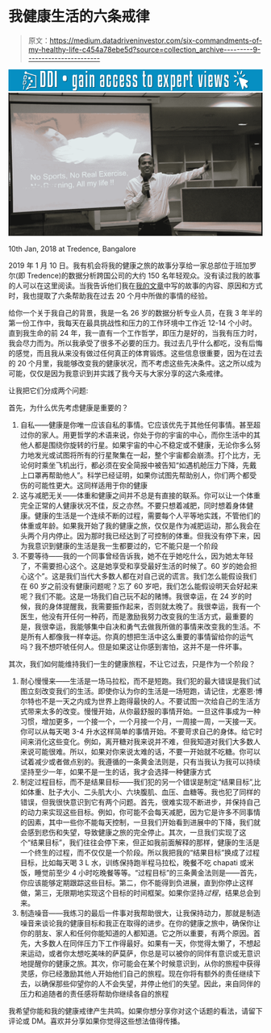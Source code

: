 # 我健康生活的六条戒律

> 原文：<https://medium.datadriveninvestor.com/six-commandments-of-my-healthy-life-c454a78ebe5d?source=collection_archive---------9----------------------->

[![](img/e5916458812212e7ae0f49b7656d4a6d.png)](http://www.track.datadriveninvestor.com/1B9E)![](img/22f2462f6873bc992d8d08cb5a2fd3a5.png)

10th Jan, 2018 at Tredence, Bangalore

2019 年 1 月 10 日。我有机会将我的健康之旅的故事分享给一家总部位于班加罗尔(即 Tredence)的数据分析跨国公司的大约 150 名年轻观众。没有读过我的故事的人可以在这里阅读。当我告诉他们我在[我的文章](https://medium.com/@nimit.agrwal/i-had-to-do-it-and-i-did-it-b7aaef71640)中写的故事的内容、原因和方式时，我也提取了六条帮助我在过去 20 个月中所做的事情的经验。

给你一个关于我自己的背景，我是一名 26 岁的数据分析专业人员，在我 3 年半的第一份工作中，我每天在最具挑战性和压力的工作环境中工作近 12-14 个小时。直到我生命的前 24 年，我一直有一个工作哲学，即压力是好的，当我有压力时，我会尽力而为。所以我承受了很多不必要的压力。我过去几乎什么都吃，没有后悔的感觉，而且我从来没有做过任何真正的体育锻炼。这些信息很重要，因为在过去的 20 个月里，我能够改变我的健康状况，而不考虑这些先决条件。这之所以成为可能，仅仅是因为我意识到并实践了我今天与大家分享的这六条戒律。

让我把它们分成两个问题:

首先，为什么优先考虑健康是重要的？

1.  自私——健康是你唯一应该自私的事情。它应该优先于其他任何事情。甚至超过你的家人。用更哲学的术语来说，你处于你的宇宙的中心，而你生活中的其他人都是围绕你旋转的行星。如果宇宙的中心不稳定或不健康，无论你多么努力地发光或试图将所有的行星聚集在一起，整个宇宙都会崩溃。打个比方，无论何时乘坐飞机出行，都必须在安全简报中被告知“如遇机舱压力下降，先戴上口罩再帮助他人”。科学已经证明，如果你试图先帮助别人，你们两个都受伤的可能性更大。这同样适用于你的健康
2.  这与减肥无关——体重和健康之间并不总是有直接的联系。你可以让一个体重完全正常的人健康状况不佳，反之亦然。不要只想着减肥，同时想着身体健康。健康的生活是一个连续不断的过程，需要每个人平等地实践，不管他们的体重或年龄。如果我开始了我的健康之旅，仅仅是作为减肥运动，那么我会在头两个月内停止。因为那时我已经达到了可控制的体重。但我没有停下来，因为我意识到健康的生活是我一生都要过的，它不能只是一个阶段
3.  不要等待——我的一个同事曾经告诉我，她不在乎她吃什么，因为她太年轻了，不需要担心这个。这是她享受和享受最好生活的时候了。60 岁的她会担心这个”。这是我们当代大多数人都在对自己说的谎言。我们怎么能假设我们在 60 岁之前没有健康问题呢？忘了 60 岁吧，我们怎么能假设明天会好起来呢？我们不能。这是一场我们自己玩不起的赌博。我很幸运，在 24 岁的时候，我的身体提醒我，我需要振作起来，否则就太晚了。我很幸运，我有一个医生，他没有开任何一种药，而是激励我努力改变我的生活方式，最重要的是，我很幸运，我能够集中自决和勇气去做我所做的事情来改变我的生活。不是所有人都像我一样幸运。你真的想把生活中这么重要的事情留给你的运气吗？我不想吓唬任何人。但是如果这让你感到害怕，这并不是一件坏事。

其次，我们如何能维持我们一生的健康旅程，不让它过去，只是作为一个阶段？

1.  耐心慢慢来——生活是一场马拉松，而不是短跑。我们犯的最大错误是我们试图立刻改变我们的生活。即使你认为你的生活是一场短跑，请记住，尤塞恩·博尔特也不是一天之内成为世界上跑得最快的人。不要试图一次给自己的生活方式带来太多的改变。慢慢开始，从你最舒服的事情开始。一旦这件事成为一种习惯，增加更多，一个接一个，一个月接一个月，一周接一周，一天接一天。你可以从每天喝 3-4 升水这样简单的事情开始。不要苛求自己的身体。给它时间来消化这些变化。例如，离开糖对我来说并不难，但我知道对我们大多数人来说可能很难。所以，如果对你来说太难的话，不要一开始就不吃糖。你可以试着减少或者做点别的。我遵循的一条黄金法则是，只有当我认为我可以持续坚持至少一年，如果不是一生的话，我才会选择一种健康方式
2.  制定过程目标，而不是结果目标——我们犯的另一个错误是制定“结果目标”,比如体重、肚子大小、二头肌大小、六块腹肌、血压、血糖等。我也犯了同样的错误，但我很快意识到它有两个问题。首先，很难实现不断进步，并保持自己的动力来实现这些目标。例如，你可能不会每天减肥，因为它是许多不同事情的因素，其中一些你不能每天控制，一旦我们开始看到进展中的下降，我们就会感到悲伤和失望，导致健康之旅的完全停止。其次，一旦我们实现了这个“结果目标”，我们往往会停下来，但正如我前面解释的那样，健康的生活是一个终生的过程，而不仅仅是一个阶段。所以我把我的“结果目标”换成了过程目标，比如每天喝 3 L 水，训练保持跑半程马拉松，晚餐不吃 chapati 或米饭，睡觉前至少 4 小时吃晚餐等等。“过程目标”的三条黄金法则是——首先，你应该能够定期跟踪这些目标。第二，你不能得到负进展，直到你停止这样做，第三，无限期地实现这个目标的时间框架。如果你坚持*过程*，结果总会到来。
3.  制造噪音——我练习的最后一件事对我帮助很大，让我保持动力，那就是制造噪音来谈论我的健康目标和我正在取得的进步。在你的健康之旅中，确保你让你的朋友、家人和任何你能知道的人都知道。它之所以重要，有两个原因。首先，大多数人在同伴压力下工作得最好。如果有一天，你觉得太懒了，不想起来运动，或者你太想吃美味的萨莫萨，你总是可以被你的同伴有意识或无意识地提醒你的健康之旅。其次，你可能会在某个时候意识到，从你的旅程中获得灵感，你已经激励其他人开始他们自己的旅程。现在你将有额外的责任继续下去，以确保那些仰望你的人不会失望，并停止他们的失望。因此，来自同伴的压力和追随者的责任感将帮助你继续各自的旅程

我希望你能和我的健康戒律产生共鸣。如果你想分享你对这个话题的看法，请留下评论或 DM。喜欢并分享如果你觉得这些想法值得传播。